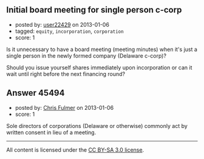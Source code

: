 ## Initial board meeting for single person c-corp

- posted by: [user22429](https://stackexchange.com/users/-1/22429-user22429) on 2013-01-06
- tagged: `equity`, `incorporation`, `corporation`
- score: 1

Is it unnecessary to have a board meeting (meeting minutes) when it's just a single person in the newly formed company (Delaware c-corp)? 

Should you issue yourself shares immediately upon incorporation or can it wait until right before the next financing round?


## Answer 45494

- posted by: [Chris Fulmer](https://stackexchange.com/users/-1/17026-chris-fulmer) on 2013-01-06
- score: 1

Sole directors of corporations (Delaware or otherwise) commonly act by written consent in lieu of a meeting.



---

All content is licensed under the [CC BY-SA 3.0 license](https://creativecommons.org/licenses/by-sa/3.0/).
